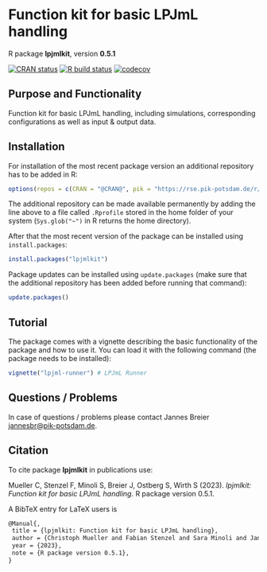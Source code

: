 # Function kit for basic LPJmL handling

R package **lpjmlkit**, version **0.5.1**

[![CRAN status](https://www.r-pkg.org/badges/version/lpjmlkit)](https://cran.r-project.org/package=lpjmlkit)  [![R build status](https://gitlab.pik-potsdam.de/lpjml/lpjmlkit/workflows/check/badge.svg)](https://gitlab.pik-potsdam.de/lpjml/lpjmlkit/actions) [![codecov](https://codecov.io/gh/lpjml/lpjmlkit/branch/master/graph/badge.svg)](https://app.codecov.io/gh/lpjml/lpjmlkit) 

## Purpose and Functionality

Function kit for basic LPJmL handling, including simulations,
    corresponding configurations as well as input & output data.


## Installation

For installation of the most recent package version an additional repository has to be added in R:

```r
options(repos = c(CRAN = "@CRAN@", pik = "https://rse.pik-potsdam.de/r/packages"))
```
The additional repository can be made available permanently by adding the line above to a file called `.Rprofile` stored in the home folder of your system (`Sys.glob("~")` in R returns the home directory).

After that the most recent version of the package can be installed using `install.packages`:

```r 
install.packages("lpjmlkit")
```

Package updates can be installed using `update.packages` (make sure that the additional repository has been added before running that command):

```r 
update.packages()
```

## Tutorial

The package comes with a vignette describing the basic functionality of the package and how to use it. You can load it with the following command (the package needs to be installed):

```r
vignette("lpjml-runner") # LPJmL Runner
```

## Questions / Problems

In case of questions / problems please contact Jannes Breier <jannesbr@pik-potsdam.de>.

## Citation

To cite package **lpjmlkit** in publications use:

Mueller C, Stenzel F, Minoli S, Breier J, Ostberg S, Wirth S (2023). _lpjmlkit: Function kit for basic LPJmL handling_. R package version 0.5.1.

A BibTeX entry for LaTeX users is

 ```latex
@Manual{,
  title = {lpjmlkit: Function kit for basic LPJmL handling},
  author = {Christoph Mueller and Fabian Stenzel and Sara Minoli and Jannes Breier and Sebastian Ostberg and Stephen Wirth},
  year = {2023},
  note = {R package version 0.5.1},
}
```
